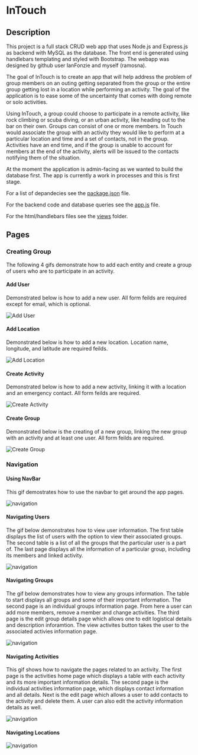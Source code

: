 # InTouch

## Description

This project is a full stack CRUD web app that uses Node.js and Express.js as backend with MySQL as the database. The front end is generated using handlebars templating and styled with Bootstrap. The webapp was designed by github user IanFonzie and myself (ramosna).

The goal of InTouch is to create an app that  will help address the problem of group members on an outing getting separated from the group or the entire group getting lost in a location while performing an activity. The goal of the application is to ease some of the uncertainty that comes with doing remote or solo activities. 

Using InTouch, a group could choose to participate in a remote activity, like rock climbing or scuba diving, or an urban activity, like heading out to the bar on their own. Groups can consist of one or more members. In Touch would associate the group with an activity they would like to perform at a particular location and time and a set of contacts, not in the group. Activities have an end time, and if the group is unable to account for members at the end of the activity, alerts will be issued to the contacts notifying them of the situation.

At the moment the application is admin-facing as we wanted to build the database first. The app is currently a work in processes and this is first stage.

For a list of depandecies see the [package.json](package.json) file.

For the backend code and database queries see the [app.js](app.js) file.

For the html/handlebars files see the [views](views) folder.

## Pages

### Creating Group

The following 4 gifs demonstrate how to add each entity and create a group of users who are to participate in an activity. 

#### Add User
Demonstrated below is how to add a new user. All form feilds are required except for email, which is optional.

![Add User](gifs/addUser.gif)

#### Add Location
Demonstrated below is how to add a new location. Location name, longitude, and latitude are required feilds.

![Add Location](gifs/addLocation.gif)

#### Create Activity
Demonstrated below is how to add a new activity, linking it with a location and an emergency contact. All form feilds are required.

![Create Activity](gifs/addActivity.gif)

#### Create Group
Demonstrated below is the creating of a new group, linking the new group with an activity and at least one user. All form feilds are required.

![Create Group](gifs/addGroup.gif)

### Navigation

#### Using NavBar
This gif demostrates how to use the navbar to get around the app pages.

![navigation](gifs/navigation.gif)

#### Navigating Users
The gif below demonstrates how to view user information. The first table displays the list of users with the option to view their associated groups. The second table is a list of all the groups that the particular user is a part of. The last page displays all the information of a particular group, including its members and linked activity. 

![navigation](gifs/navUsers.gif)

#### Navigating Groups
The gif below demonstrates how to view any groups information. The table to start displays all groups and some of their important information. The second page is an individual groups information page. From here a user can add more members, remove a member and change activities. The third page is the edit group details page which allows one to edit logistical details and description inforamtion. The view activites button takes the user to the associated activies information page. 

![navigation](gifs/navGroups.gif)

#### Navigating Activities
This gif shows how to navigate the pages related to an activity. The first page is the activities home page which displays a table with each activity and its more important information details. The second page is the individual activities information page, which displays contact information and all details. Next is the edit page which allows a user to add contacts to the activity and delete them. A user can also edit the activity information details as well. 

![navigation](gifs/navActivities.gif)

#### Navigating Locations
![navigation](gifs/navLocations.gif)


